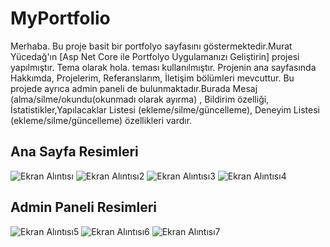 # MyPortfolio

Merhaba. Bu proje basit bir portfolyo sayfasını göstermektedir.Murat Yücedağ'ın  [Asp Net Core ile Portfolyo Uygulamanızı Geliştirin] projesi yapılmıştır. Tema olarak hola. teması kullanılmıştır. Projenin ana sayfasında Hakkımda, Projelerim, Referanslarım, İletişim bölümleri mevcuttur. 
Bu projede ayrıca admin paneli de bulunmaktadır.Burada Mesaj (alma/silme/okundu(okunmadı olarak ayırma) , Bildirim özelliği, İstatistikler,Yapılacaklar Listesi (ekleme/silme/güncelleme), Deneyim Listesi (ekleme/silme/güncelleme) özellikleri vardır.

  

## Ana Sayfa Resimleri
![Ekran Alıntısı](https://github.com/user-attachments/assets/9c83fa14-e00f-44ee-9296-66c92241ad0a)
![Ekran Alıntısı2](https://github.com/user-attachments/assets/d5db79be-10f2-4847-bf20-752c7f05522f)
![Ekran Alıntısı3](https://github.com/user-attachments/assets/58088cd5-5118-4176-baff-2f1239469466)
![Ekran Alıntısı4](https://github.com/user-attachments/assets/4cd4c34d-b421-47e3-82ae-a68805df4a3c)

## Admin Paneli Resimleri
![Ekran Alıntısı5](https://github.com/user-attachments/assets/2ab1a950-9b93-425d-84aa-cc453c07c22c)
![Ekran Alıntısı6](https://github.com/user-attachments/assets/11ffd0ec-8e87-4d89-ad2f-9b365aff408b)
![Ekran Alıntısı7](https://github.com/user-attachments/assets/dd878b43-0ee6-4de0-b666-b1f629854aec)
